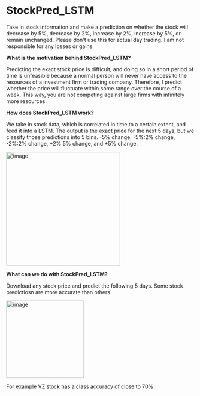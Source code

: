 # StockPred_LSTM
Take in stock information and make a prediction on whether the stock will decrease by 5%, decrease by 2%, increase by 2%, increase by 5%, or remain unchanged. Please don't use this for actual day trading. I am not responsible for any losses or gains. 


**What is the motivation behind StockPred_LSTM?**

Predicting the exact stock price is difficult, and doing so in a short period of time is unfeasible because a normal person will never have access to the resources of a investment firm or trading company. Therefore, I predict whether the price will fluctuate within some range over the course of a week. This way, you are not competing against large firms with infinitely more resources.

**How does StockPred_LSTM work?**

We take in stock data, which is correlated in time to a certain extent, and feed it into a LSTM. The output is the exact price for the next 5 days, but we classify those predictions into 5 bins. -5% change, -5%:2% change, -2%:2% change, +2%:5% change, and +5% change.

<img width="304" alt="image" src="https://user-images.githubusercontent.com/111892527/221701542-888a046b-424a-4853-9cdb-c2ba1e3ac658.png">


**What can we do with StockPred_LSTM?**

Download any stock price and predict the following 5 days. Some stock predictiosn are more accurate than others.

<img width="207" alt="image" src="https://user-images.githubusercontent.com/111892527/221702139-432ad6d6-5ed7-4488-acf0-5e8dab614000.png">

For example VZ stock has a class accuracy of close to 70%.
